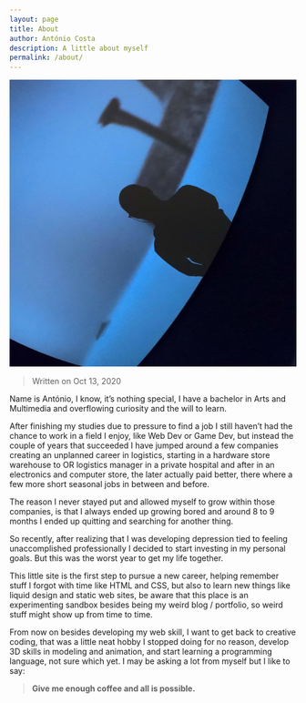 ```yaml
---
layout: page
title: About
author: António Costa
description: A little about myself
permalink: /about/
---
```


<img class="img_pic_about" src="/assets/images/pic.jpg" alt="Silhouette in the dark.">

> Written on Oct 13, 2020

Name is António, I know, it’s nothing special, I have a bachelor in Arts and Multimedia and overflowing curiosity and the will to learn.

After finishing my studies due to pressure to find a job I still haven’t had the chance to work in a field I enjoy, like Web Dev or Game Dev, but instead the couple of years that succeeded I have jumped around a few companies creating an unplanned career in logistics, starting in a hardware store warehouse to OR logistics manager in a private hospital and after in an electronics and computer store, the later actually paid better, there where a few more short seasonal jobs in between and before.

The reason I never stayed put and allowed myself to grow within those companies, is that I always ended up growing bored and around 8 to 9 months I ended up quitting and searching for another thing.

So recently, after realizing that I was developing depression tied to feeling unaccomplished professionally I decided to start investing in my personal goals. But this was the worst year to get my life together.

This little site is the first step to pursue a new career, helping remember stuff I forgot with time like HTML and CSS, but also to learn new things like liquid design and static web sites, be aware that this place is an experimenting sandbox besides being my weird blog / portfolio, so weird stuff might show up from time to time.

From now on besides developing my web skill, I want to get back to creative coding, that was a little neat hobby I stopped doing for no reason, develop 3D skills in modeling and animation, and start learning a programming language, not sure which yet.
I may be asking a lot from myself but I like to say:

> **Give me enough coffee and all is possible.**
